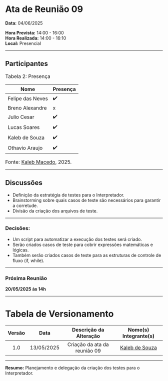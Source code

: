# Ata de Reunião 09

**Data:** 04/06/2025  

**Hora Prevista:** 14:00 - 16:00  
**Hora Realizada:** 14:00 - 16:10  
**Local:** Presencial

---

## Participantes

<font size="3"><p style="text-align: left">Tabela 2: Presença</p></font>

| Nome              | Presença |
|-------------------|----------|
| Felipe das Neves  | ✔️        |
| Breno Alexandre   | x        |
| Julio Cesar       | ✔️        |
| Lucas Soares      | ✔️        |
| Kaleb de Souza    | ✔️        |
| Othavio Araujo    | ✔️        |

<font size="3"><p style="text-align: left">Fonte: [Kaleb Macedo](https://github.com/kalebmacedo), 2025.</p></font>

---

## Discussões

- Definição da estratégia de testes para o Interpretador.
- Brainstorming sobre quais casos de teste são necessários para garantir a corretude.
- Divisão da criação dos arquivos de teste.

---

### Decisões:

- Um script para automatizar a execução dos testes será criado.
- Serão criados casos de teste para cobrir expressões matemáticas e lógicas.
- Também serão criados casos de teste para as estruturas de controle de fluxo (if, while).

---

### Próxima Reunião
**20/05/2025 às 14h**

---

# Tabela de Versionamento 

| Versão | Data       | Descrição da Alteração       | Nome(s) Integrante(s) |
| :----: | :--------: | :---------------------------: | :-------------------: |
| 1.0    | 13/05/2025 | Criação da ata da reunião 09 | [Kaleb de Souza](https://github.com/kalebmacedo) |

---

**Resumo:** Planejamento e delegação da criação dos testes para o Interpretador.